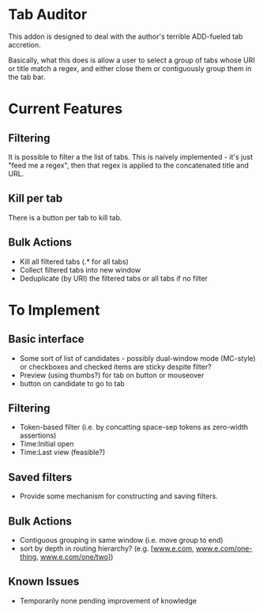 # Tab Auditor

This addon is designed to deal with the author's terrible ADD-fueled tab accretion.

Basically, what this does is allow a user to select a group of tabs whose URI or title match a regex, and either close them or contiguously group them in the tab bar.

# Current Features

## Filtering

It is possible to filter a the list of tabs.  This is naively implemented - it's just "feed me a regex", then that regex is applied to the concatenated title and URL.

## Kill per tab

There is a button per tab to kill tab.

## Bulk Actions

- Kill all filtered tabs (.* for all tabs)
- Collect filtered tabs into new window
- Deduplicate (by URI) the filtered tabs or all tabs if no filter

# To Implement

## Basic interface
- Some sort of list of candidates - possibly dual-window mode (MC-style) or checkboxes and checked items are sticky despite filter?
- Preview (using thumbs?) for tab on button or mouseover
- button on candidate to go to tab

## Filtering
- Token-based filter (i.e. by concatting space-sep tokens as zero-width assertions)
- Time:Initial open
- Time:Last view (feasible?)

## Saved filters
- Provide some mechanism for constructing and saving filters.

## Bulk Actions
- Contiguous grouping in same window (i.e. move group to end)
- sort by depth in routing hierarchy? (e.g. [www.e.com, www.e.com/one-thing, www.e.com/one/two])

## Known Issues
- Temporarily none pending improvement of knowledge
